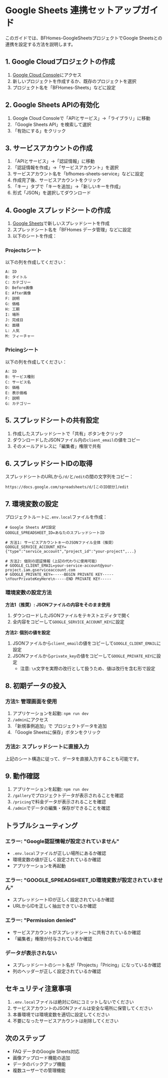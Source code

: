 # Google Sheets 連携セットアップガイド

このガイドでは、BFHomes-GoogleSheetsプロジェクトでGoogle Sheetsとの連携を設定する方法を説明します。

## 1. Google Cloudプロジェクトの作成

1. [Google Cloud Console](https://console.cloud.google.com/)にアクセス
2. 新しいプロジェクトを作成するか、既存のプロジェクトを選択
3. プロジェクト名を「BFHomes-Sheets」などに設定

## 2. Google Sheets APIの有効化

1. Google Cloud Consoleで「APIとサービス」→「ライブラリ」に移動
2. 「Google Sheets API」を検索して選択
3. 「有効にする」をクリック

## 3. サービスアカウントの作成

1. 「APIとサービス」→「認証情報」に移動
2. 「認証情報を作成」→「サービスアカウント」を選択
3. サービスアカウント名を「bfhomes-sheets-service」などに設定
4. 作成完了後、サービスアカウントをクリック
5. 「キー」タブで「キーを追加」→「新しいキーを作成」
6. 形式「JSON」を選択してダウンロード

## 4. Google スプレッドシートの作成

1. [Google Sheets](https://sheets.google.com/)で新しいスプレッドシートを作成
2. スプレッドシート名を「BFHomes データ管理」などに設定
3. 以下のシートを作成：

### Projectsシート
以下の列を作成してください：
```
A: ID
B: タイトル
C: カテゴリー
D: Before画像
E: After画像
F: 説明
G: 価格
H: 工期
I: 場所
J: 完成日
K: 面積
L: 人気
M: フィーチャー
```

### Pricingシート
以下の列を作成してください：
```
A: ID
B: サービス種別
C: サービス名
D: 価格
E: 表示価格
F: 説明
G: カテゴリー
```

## 5. スプレッドシートの共有設定

1. 作成したスプレッドシートで「共有」ボタンをクリック
2. ダウンロードしたJSONファイル内の`client_email`の値をコピー
3. そのメールアドレスに「編集者」権限で共有

## 6. スプレッドシートIDの取得

スプレッドシートのURLから`/d/`と`/edit`の間の文字列をコピー：
```
https://docs.google.com/spreadsheets/d/[このID部分]/edit
```

## 7. 環境変数の設定

プロジェクトルートに`.env.local`ファイルを作成：

```env
# Google Sheets API設定
GOOGLE_SPREADSHEET_ID=あなたのスプレッドシートID

# 方法1: サービスアカウントキーのJSONファイル全体（推奨）
GOOGLE_SERVICE_ACCOUNT_KEY={"type":"service_account","project_id":"your-project",...}

# 方法2: 個別の認証情報（上記の代わりに使用可能）
# GOOGLE_CLIENT_EMAIL=your-service-account@your-project.iam.gserviceaccount.com
# GOOGLE_PRIVATE_KEY=-----BEGIN PRIVATE KEY-----\nYourPrivateKeyHere\n-----END PRIVATE KEY-----
```

### 環境変数の設定方法

**方法1（推奨）: JSONファイルの内容をそのまま使用**
1. ダウンロードしたJSONファイルをテキストエディタで開く
2. 全内容をコピーして`GOOGLE_SERVICE_ACCOUNT_KEY`に設定

**方法2: 個別の値を設定**
1. JSONファイルから`client_email`の値をコピーして`GOOGLE_CLIENT_EMAIL`に設定
2. JSONファイルから`private_key`の値をコピーして`GOOGLE_PRIVATE_KEY`に設定
   - 注意: `\n`文字を実際の改行として扱うため、値は改行を含む形で設定

## 8. 初期データの投入

### 方法1: 管理画面を使用
1. アプリケーションを起動: `npm run dev`
2. `/admin`にアクセス
3. 「新規事例追加」で プロジェクトデータを追加
4. 「Google Sheetsに保存」ボタンをクリック

### 方法2: スプレッドシートに直接入力
上記のシート構造に従って、データを直接入力することも可能です。

## 9. 動作確認

1. アプリケーションを起動: `npm run dev`
2. `/gallery`でプロジェクトデータが表示されることを確認
3. `/pricing`で料金データが表示されることを確認
4. `/admin`でデータの編集・保存ができることを確認

## トラブルシューティング

### エラー: "Google認証情報が設定されていません"
- `.env.local`ファイルが正しい場所にあるか確認
- 環境変数の値が正しく設定されているか確認
- アプリケーションを再起動

### エラー: "GOOGLE_SPREADSHEET_ID環境変数が設定されていません"
- スプレッドシートIDが正しく設定されているか確認
- URLからIDを正しく抽出できているか確認

### エラー: "Permission denied"
- サービスアカウントがスプレッドシートに共有されているか確認
- 「編集者」権限が付与されているか確認

### データが表示されない
- スプレッドシートのシート名が「Projects」「Pricing」になっているか確認
- 列のヘッダーが正しく設定されているか確認

## セキュリティ注意事項

1. `.env.local`ファイルは絶対にGitにコミットしないでください
2. サービスアカウントのJSONファイルは安全な場所に保管してください
3. 本番環境では環境変数を適切に設定してください
4. 不要になったサービスアカウントは削除してください

## 次のステップ

- FAQ データのGoogle Sheets対応
- 画像アップロード機能の追加
- データのバックアップ機能
- 複数ユーザーでの管理機能